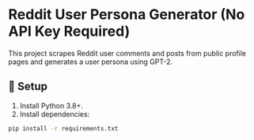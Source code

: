 # Reddit User Persona Generator (No API Key Required)

This project scrapes Reddit user comments and posts from public profile pages and generates a user persona using GPT-2.

## 🔧 Setup

1. Install Python 3.8+.
2. Install dependencies:
```bash
pip install -r requirements.txt
